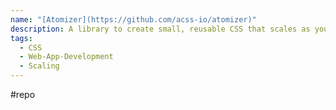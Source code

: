 ```yaml
---
name: "[Atomizer](https://github.com/acss-io/atomizer)"
description: A library to create small, reusable CSS that scales as your website grows.
tags:
  - CSS
  - Web-App-Development
  - Scaling
---
```

#repo